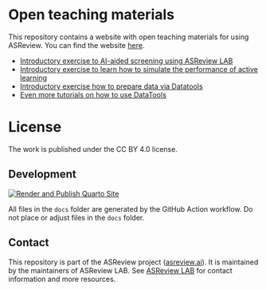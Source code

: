 # Open teaching materials

This repository contains a website with open teaching materials for using ASReview. You can find the website [here](https://asreview.github.io/asreview-academy/).


- [Introductory exercise to AI-aided screening using ASReview LAB](https://github.com/asreview/asreview-academy/blob/main/ASReviewLAB.qmd)
- [Introductory exercise to learn how to simulate the performance of active learning](https://github.com/asreview/asreview-academy/blob/main/simulation.qmd)
- [Introductory exercise how to prepare data via Datatools](https://github.com/asreview/asreview-academy/blob/main/datatools.qmd)
- [Even more tutorials on how to use DataTools](https://github.com/asreview/asreview-datatools/blob/master/Tutorials.md)

# License 

The work is published under the CC BY 4.0 license.

## Development
[![Render and Publish Quarto Site](https://github.com/jteijema/asreview-academy/actions/workflows/build.yml/badge.svg)](https://github.com/jteijema/asreview-academy/actions/workflows/build.yml)

All files in the `docs` folder are generated by the GitHub Action workflow. Do not place or adjust files in the `docs` folder.

## Contact

This repository is part of the ASReview project ([asreview.ai](https://asreview.ai)). It is maintained by the
maintainers of ASReview LAB. See [ASReview
LAB](https://github.com/asreview/asreview) for contact information and more
resources.

